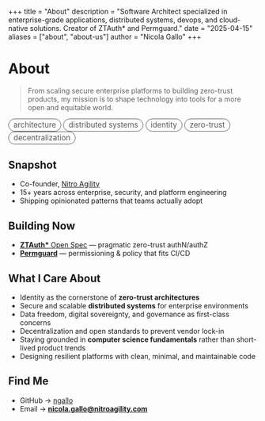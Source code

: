 +++
title = "About"
description = "Software Architect specialized in enterprise-grade applications, distributed systems, devops, and cloud-native solutions. Creator of ZTAuth* and Permguard."
date = "2025-04-15"
aliases = ["about", "about-us"]
author = "Nicola Gallo"
+++

# About

> From scaling secure enterprise platforms to building zero-trust products, my mission is to shape technology into tools for a more open and equitable world.

<p style="margin:.4rem 0 0; opacity:.9; font-size:.95rem;">
  <span style="display:inline-block;border:1px solid currentColor;border-radius:999px;padding:.15rem .6rem;opacity:.8;">architecture</span>
  <span style="display:inline-block;border:1px solid currentColor;border-radius:999px;padding:.15rem .6rem;opacity:.8;">distributed systems</span>
  <span style="display:inline-block;border:1px solid currentColor;border-radius:999px;padding:.15rem .6rem;opacity:.8;">identity</span>
  <span style="display:inline-block;border:1px solid currentColor;border-radius:999px;padding:.15rem .6rem;opacity:.8;">zero-trust</span>
  <span style="display:inline-block;border:1px solid currentColor;border-radius:999px;padding:.15rem .6rem;opacity:.8;">decentralization</span>
</p>

## Snapshot
- Co-founder, <a href="https://www.nitroagility.com" target="_blank" rel="noopener noreferrer">Nitro Agility</a>  
- 15+ years across enterprise, security, and platform engineering  
- Shipping opinionated patterns that teams actually adopt

## Building Now
- <a href="https://spec.ztauthstar.com/" target="_blank" rel="noopener noreferrer"><strong>ZTAuth*</strong> Open Spec</a> — pragmatic zero-trust authN/authZ  
- <a href="https://www.permguard.com" target="_blank" rel="noopener noreferrer"><strong>Permguard</strong></a> — permissioning & policy that fits CI/CD

## What I Care About
- Identity as the cornerstone of **zero-trust architectures**  
- Secure and scalable **distributed systems** for enterprise environments  
- Data freedom, digital sovereignty, and governance as first-class concerns  
- Decentralization and open standards to prevent vendor lock-in  
- Staying grounded in **computer science fundamentals** rather than short-lived product trends  
- Designing resilient platforms with clean, minimal, and maintainable code

## Find Me
- GitHub → <a href="https://github.com/ngallo" target="_blank" rel="noopener noreferrer">ngallo</a>  
- Email → **[nicola.gallo@nitroagility.com](mailto:nicola.gallo@nitroagility.com)**
